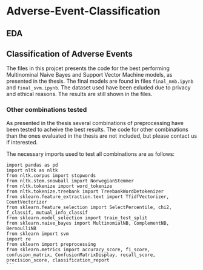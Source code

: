 # Adverse-Event-Classification

## EDA 

## Classification of Adverse Events
The files in this projcet presents the code for the best performing Multinominal Naive Bayes and Support Vector Machine models, as presented in the thesis. 
The final models are found in files ```final_mnb.ipynb``` and ```final_svm.ipynb```. The dataset used have been exluded due to privacy and ethical reasons. The results are still shown in the files.  


### Other combinations tested
As presented in the thesis several combinations of preprocessing have been tested to acheive the best results. The code for other combinations than the ones evaluated in the thesis are not included, but please contact us if interested. 

The necessary imports used to test all combinations are as follows: 

````
import pandas as pd
import nltk as nltk
from nltk.corpus import stopwords
from nltk.stem.snowball import NorwegianStemmer
from nltk.tokenize import word_tokenize
from nltk.tokenize.treebank import TreebankWordDetokenizer
from sklearn.feature_extraction.text import TfidfVectorizer, CountVectorizer
from sklearn.feature_selection import SelectPercentile, chi2, f_classif, mutual_info_classif
from sklearn.model_selection import train_test_split
from sklearn.naive_bayes import MultinomialNB, ComplementNB, BernoulliNB
from sklearn import svm
import re
from sklearn import preprocessing
from sklearn.metrics import accuracy_score, f1_score, confusion_matrix, ConfusionMatrixDisplay, recall_score, precision_score, classification_report
```
